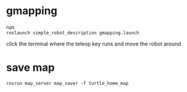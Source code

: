 # gmapping
run  
`roslaunch simple_robot_description gmapping.launch`

click the terminal where the teleop key runs and move the robot around

# save map
`rosrun map_server map_saver -f turtle_home_map`

